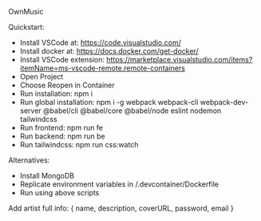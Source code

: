 OwnMusic
[![<OwnMusic>](https://circleci.com/gh/lamnguyencse17/OwnMusic.svg?style=svg)](https://app.circleci.com/pipelines/github/lamnguyencse17/OwnMusic)

Quickstart:

- Install VSCode at: https://code.visualstudio.com/
- Install docker at: https://docs.docker.com/get-docker/
- Install VSCode extension: https://marketplace.visualstudio.com/items?itemName=ms-vscode-remote.remote-containers
- Open Project
- Choose Reopen in Container
- Run installation: npm i
- Run global installation: npm i -g webpack webpack-cli webpack-dev-server @babel/cli @babel/core @babel/node eslint nodemon tailwindcss
- Run frontend: npm run fe
- Run backend: npm run be
- Run tailwindcss: npm run css:watch

Alternatives:

- Install MongoDB
- Replicate environment variables in /.devcontainer/Dockerfile
- Run using above scripts

Add artist full info:
{
name,
description,
coverURL,
password,
email
}

